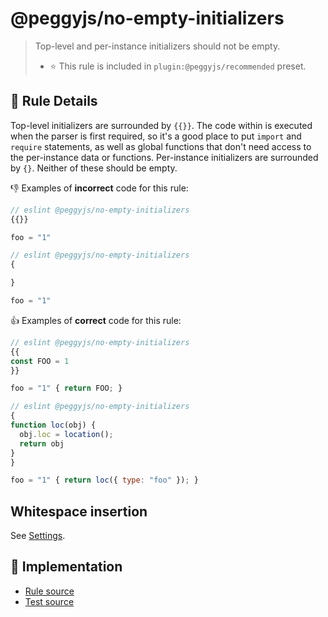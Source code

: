 # @peggyjs/no-empty-initializers
> Top-level and per-instance initializers should not be empty.
> - ⭐️ This rule is included in `plugin:@peggyjs/recommended` preset.

## 📖 Rule Details

Top-level initializers are surrounded by `{{}}`.  The code within is executed
when the parser is first required, so it's a good place to put `import` and
`require` statements, as well as global functions that don't need access to
the per-instance data or functions.  Per-instance initializers are surrounded
by `{}`.  Neither of these should be empty.

:-1: Examples of **incorrect** code for this rule:

```peg.js
// eslint @peggyjs/no-empty-initializers
{{}}

foo = "1"
```

```peg.js
// eslint @peggyjs/no-empty-initializers
{

}

foo = "1"
```

:+1: Examples of **correct** code for this rule:

```peg.js
// eslint @peggyjs/no-empty-initializers
{{
const FOO = 1
}}

foo = "1" { return FOO; }
```

```peg.js
// eslint @peggyjs/no-empty-initializers
{
function loc(obj) {
  obj.loc = location();
  return obj
}
}

foo = "1" { return loc({ type: "foo" }); }
```

## Whitespace insertion

See [Settings](../settings.md).

## 🔎 Implementation

- [Rule source](../../src/rules/no-empty-initializers.ts)
- [Test source](../../test/lib/rules/no-empty-initializers.js)
